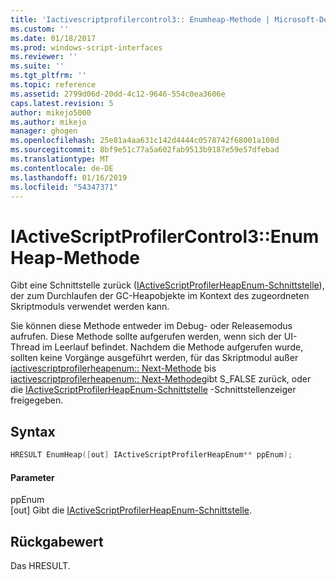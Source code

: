 ```yaml
---
title: 'Iactivescriptprofilercontrol3:: Enumheap-Methode | Microsoft-Dokumentation'
ms.custom: ''
ms.date: 01/18/2017
ms.prod: windows-script-interfaces
ms.reviewer: ''
ms.suite: ''
ms.tgt_pltfrm: ''
ms.topic: reference
ms.assetid: 2799d06d-20dd-4c12-9646-554c0ea3606e
caps.latest.revision: 5
author: mikejo5000
ms.author: mikejo
manager: ghogen
ms.openlocfilehash: 25e81a4aa631c142d4444c0578742f68001a108d
ms.sourcegitcommit: 8bf9e51c77a5a602fab9513b9187e59e57dfebad
ms.translationtype: MT
ms.contentlocale: de-DE
ms.lasthandoff: 01/16/2019
ms.locfileid: "54347371"
---
```

# <a name="iactivescriptprofilercontrol3enumheap-method"></a>IActiveScriptProfilerControl3::EnumHeap-Methode
Gibt eine Schnittstelle zurück ([IActiveScriptProfilerHeapEnum-Schnittstelle](../../winscript/reference/iactivescriptprofilerheapenum-interface.md)), der zum Durchlaufen der GC-Heapobjekte im Kontext des zugeordneten Skriptmoduls verwendet werden kann.  
  
 Sie können diese Methode entweder im Debug- oder Releasemodus aufrufen. Diese Methode sollte aufgerufen werden, wenn sich der UI-Thread im Leerlauf befindet. Nachdem die Methode aufgerufen wurde, sollten keine Vorgänge ausgeführt werden, für das Skriptmodul außer [iactivescriptprofilerheapenum:: Next-Methode](../../winscript/reference/iactivescriptprofilerheapenum-next-method.md) bis [iactivescriptprofilerheapenum:: Next-Methode](../../winscript/reference/iactivescriptprofilerheapenum-next-method.md)gibt S_FALSE zurück, oder die [IActiveScriptProfilerHeapEnum-Schnittstelle](../../winscript/reference/iactivescriptprofilerheapenum-interface.md) -Schnittstellenzeiger freigegeben.  
  
## <a name="syntax"></a>Syntax  
  
```cpp
HRESULT EnumHeap([out] IActiveScriptProfilerHeapEnum** ppEnum);  
```  
  
#### <a name="parameters"></a>Parameter  
 ppEnum  
 [out] Gibt die [IActiveScriptProfilerHeapEnum-Schnittstelle](../../winscript/reference/iactivescriptprofilerheapenum-interface.md).  
  
## <a name="return-value"></a>Rückgabewert  
 Das HRESULT.